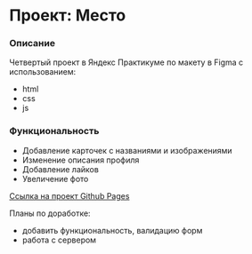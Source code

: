 # Проект: Место

### Описание
Четвертый проект в Яндекс Практикуме по макету в Figma с использованием:

* html
* css
* js

### Функциональность 

* Добавление карточек с названиями и изображениями
* Изменение описания профиля
* Добавление лайков
* Увеличение фото

[Ссылка на проект Github Pages](https://anasatasia.github.io/mesto-project-bootcamp/)

Планы по доработке:

* добавить функциональность, валидацию форм
* работа с сервером